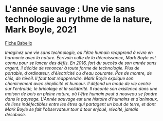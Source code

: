 # L'année sauvage : Une vie sans technologie au rythme de la nature, Mark Boyle, 2021

[Fiche Babelio](https://www.babelio.com/livres/Boyle-Lannee-sauvage--Une-vie-sans-technologie-au-ryth/1336617)

_Imaginez une vie sans technologie, où l'être humain réapprend à vivre en harmonie avec la nature.
Écrivain culte de la décroissance, Mark Boyle est connu pour se lancer des défis. En 2016, fort du succès de son année sans argent, il décide de renoncer à toute forme de technologie. Plus de portable, d'ordinateur, d'électricité ou d'eau courante. Pas de montre, de clés, de réveil. Il faut tout réapprendre. Mark Boyle explique son cheminement avec simplicité et humour. Il défend un mode de vie centré sur l'entraide, le bricolage et la solidarité. Il raconte son existence dans une maison de bois en pleine nature, où l'être humain peut à nouveau se fondre dans le paysage.
L'Année sauvage est une histoire d'humains et d'animaux, de liens indéfectibles entre les êtres qui partagent un bout de terre, et dont Mark Boyle se fait l'observateur tour à tour enjoué, révolté, jamais désabusé._
